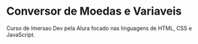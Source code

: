 # Conversor de Moedas e Variaveis
 Curso de Imersao Dev pela Alura focado nas linguagens de HTML, CSS e JavaScript. 

